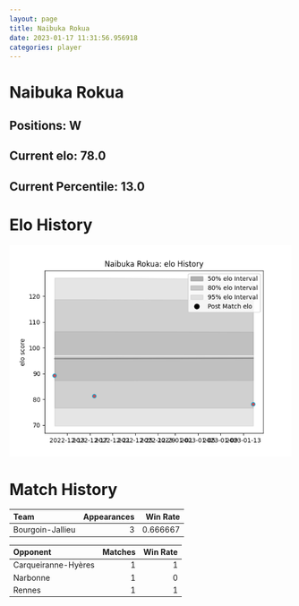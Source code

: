 ```yaml
---  
layout: page  
title: Naibuka Rokua  
date: 2023-01-17 11:31:56.956918  
categories: player  
---
```

# Naibuka Rokua

## Positions: W

## Current elo: 78.0

## Current Percentile: 13.0

# Elo History


![elo history](history_NaibukaRokua.png)
# Match History


| Team             |   Appearances |   Win Rate |
|:-----------------|--------------:|-----------:|
| Bourgoin-Jallieu |             3 |   0.666667 |

| Opponent            |   Matches |   Win Rate |
|:--------------------|----------:|-----------:|
| Carqueiranne-Hyères |         1 |          1 |
| Narbonne            |         1 |          0 |
| Rennes              |         1 |          1 |